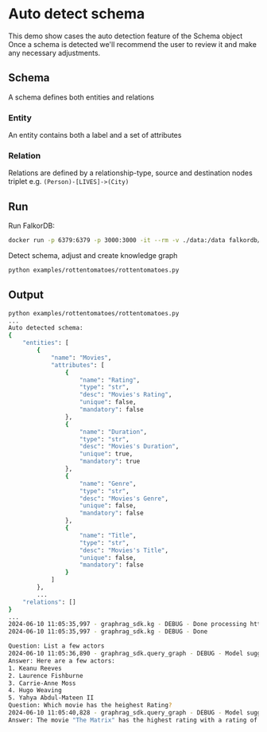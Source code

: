 # Auto detect schema

This demo show cases the auto detection feature of the Schema object
Once a schema is detected we'll recommend the user to review it and make any necessary adjustments.

## Schema

A schema defines both entities and relations

### Entity

An entity contains both a label and a set of attributes

### Relation

Relations are defined by a relationship-type, source and destination nodes triplet e.g. `(Person)-[LIVES]->(City)`

## Run

Run FalkorDB:
```sh
docker run -p 6379:6379 -p 3000:3000 -it --rm -v ./data:/data falkordb/falkordb:edge
```

Detect schema, adjust and create knowledge graph
```sh
python examples/rottentomatoes/rottentomatoes.py
```

## Output

```sh
python examples/rottentomatoes/rottentomatoes.py
...
Auto detected schema:
{
    "entities": [
        {
            "name": "Movies",
            "attributes": [
                {
                    "name": "Rating",
                    "type": "str",
                    "desc": "Movies's Rating",
                    "unique": false,
                    "mandatory": false
                },
                {
                    "name": "Duration",
                    "type": "str",
                    "desc": "Movies's Duration",
                    "unique": true,
                    "mandatory": true
                },
                {
                    "name": "Genre",
                    "type": "str",
                    "desc": "Movies's Genre",
                    "unique": false,
                    "mandatory": false
                },
                {
                    "name": "Title",
                    "type": "str",
                    "desc": "Movies's Title",
                    "unique": false,
                    "mandatory": false
                }
            ]
        },
        ...
    "relations": []
}
...
2024-06-10 11:05:35,997 - graphrag_sdk.kg - DEBUG - Done processing https://www.rottentomatoes.com/m/the_matrix_resurrections
2024-06-10 11:05:35,997 - graphrag_sdk.kg - DEBUG - Done

Question: List a few actors
2024-06-10 11:05:36,890 - graphrag_sdk.query_graph - DEBUG - Model suggested query: MATCH (a:Actor) RETURN a.Name LIMIT 5
Answer: Here are a few actors:
1. Keanu Reeves
2. Laurence Fishburne
3. Carrie-Anne Moss
4. Hugo Weaving
5. Yahya Abdul-Mateen II
Question: Which movie has the heighest Rating?
2024-06-10 11:05:40,828 - graphrag_sdk.query_graph - DEBUG - Model suggested query: MATCH (m:Movie) RETURN m.Title, m.Rating ORDER BY m.Rating DESC LIMIT 1
Answer: The movie "The Matrix" has the highest rating with a rating of 83.
```
